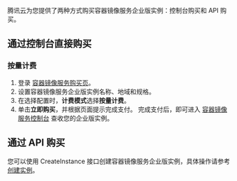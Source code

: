 

腾讯云为您提供了两种方式购买容器镜像服务企业版实例：控制台购买和 API 购买。


## 通过控制台直接购买

### 按量计费
1. 登录 [容器镜像服务购买页](https://buy.cloud.tencent.com/tcr)。
2. 设置容器镜像服务企业版实例名称、地域和规格。
3. 在选择配置时，**计费模式**选择**按量计费**。
4. 单击**立即购买**，并根据页面提示完成支付。
 完成支付后，即可进入 [容器镜像服务控制台](https://console.cloud.tencent.com/tcr/instance?rid=1) 查收您的企业版实例。


## 通过 API 购买
您可以使用 CreateInstance 接口创建容器镜像服务企业版实例，具体操作请参考 [创建实例](https://www.tencentcloud.com/document/product/1051/50715)。

